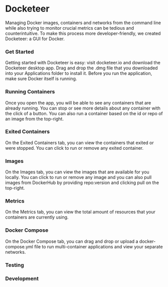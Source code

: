# Docketeer
Managing Docker images, containers and networks from the command line while also trying to monitor crucial metrics can be tedious and counterintuitive. To make this process more developer-friendly, we created Docketeer: a GUI for Docker.

### Get Started
Getting started with Docketeer is easy: visit docketeer.io and download the Docketeer desktop app. Drag and drop the .dmg file that you downloaded into your Applications folder to install it. Before you run the application, make sure Docker itself is running.

### Running Containers
Once you open the app, you will be able to see any containers that are already running. You can stop or see more details about any container with the click of a button. You can also run a container based on the id or repo of an image from the top-right.

### Exited Containers
On the Exited Containers tab, you can view the containers that exited or were stopped. You can click to run or remove any exited container.

### Images
On the Images tab, you can view the images that are available for you locally. You can click to run or remove any image and you can also pull images from DockerHub by providing repo:version and clicking pull on the top-right.

### Metrics
On the Metrics tab, you can view the total amount of resources that your containers are currently using.

### Docker Compose
On the Docker Compose tab, you can drag and drop or upload a docker-compose.yml file to run multi-container applications and view your separate networks.




### Testing


### Development



